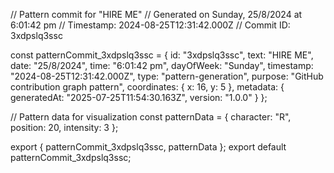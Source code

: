 // Pattern commit for "HIRE ME"
// Generated on Sunday, 25/8/2024 at 6:01:42 pm
// Timestamp: 2024-08-25T12:31:42.000Z
// Commit ID: 3xdpslq3ssc

const patternCommit_3xdpslq3ssc = {
  id: "3xdpslq3ssc",
  text: "HIRE ME",
  date: "25/8/2024",
  time: "6:01:42 pm",
  dayOfWeek: "Sunday",
  timestamp: "2024-08-25T12:31:42.000Z",
  type: "pattern-generation",
  purpose: "GitHub contribution graph pattern",
  coordinates: {
    x: 16,
    y: 5
  },
  metadata: {
    generatedAt: "2025-07-25T11:54:30.163Z",
    version: "1.0.0"
  }
};

// Pattern data for visualization
const patternData = {
  character: "R",
  position: 20,
  intensity: 3
};

export { patternCommit_3xdpslq3ssc, patternData };
export default patternCommit_3xdpslq3ssc;
